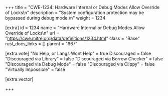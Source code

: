 +++
title = "CWE-1234: Hardware Internal or Debug Modes Allow Override of Locks\n"
description = "System configuration protection may be bypassed during debug mode.\n"
weight = 1234

[extra]
id = 1234
name = "Hardware Internal or Debug Modes Allow Override of Locks\n"
url = "https://cwe.mitre.org/data/definitions/1234.html"
class = "Base"
rust_docs_links = []
parent = "667"

[extra.vote]
"No Help, or Langs Wont Help" = true
Discouraged = false
"Discouraged via Library" = false
"Discouraged via Borrow Checker" = false
"Discouraged via Debug Mode" = false
"Discouraged via Clippy" = false
"Virtually Impossible" = false

[extra.vector]

+++